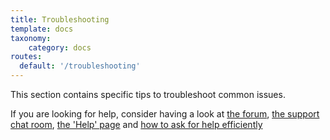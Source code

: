 ```yaml
---
title: Troubleshooting
template: docs
taxonomy:
    category: docs
routes:
  default: '/troubleshooting'
---
```


This section contains specific tips to troubleshoot common issues.

If you are looking for help, consider having a look at [the forum](https://forum.yunohost.org/), [the support chat room](/chat_rooms), [the 'Help' page](/help) and [how to ask for help efficiently](/asking_for_help_efficiently)
